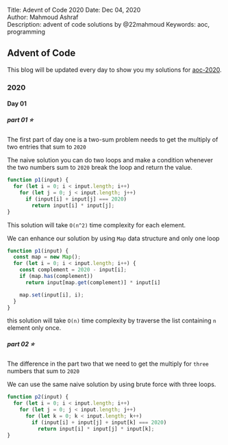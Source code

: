 Title:        Adevnt of Code 2020
Date:         Dec 04, 2020  
Author:       Mahmoud Ashraf  
Description:  advent of code solutions by @22mahmoud
Keywords:     aoc, programming

## Advent of Code

This blog will be updated every day to show you my solutions 
for [aoc-2020](https://adventofcode.com/).

### 2020

#### Day 01

##### part 01 ⭐

The first part of day one is a two-sum problem needs to get the 
multiply of two entries that sum to `2020`

The naive solution you can do two loops and make a condition whenever 
the two numbers sum to `2020` break the loop and return the value.

```javascript
function p1(input) {
  for (let i = 0; i < input.length; i++)
    for (let j = 0; j < input.length; j++)
      if (input[i] + input[j] === 2020) 
        return input[i] * input[j];
}
```

This solution will take `O(n^2)` time complexity for each element.

We can enhance our solution by using `Map` data structure and only one loop

```javascript
function p1(input) {
  const map = new Map();
  for (let i = 0; i < input.length; i++) {
    const complement = 2020 - input[i];
    if (map.has(complement))
      return input[map.get(complement)] * input[i]

    map.set(input[i], i);
  }
}
```

this solution will take `O(n)` time complexity by traverse the list containing 
`n` element only once.

##### part 02 ⭐

The difference in the part two that we need to get the multiply for 
`three` numbers that sum to `2020`

We can use the same naive solution by using brute force with three loops.

```javascript
function p2(input) {
  for (let i = 0; i < input.length; i++)
    for (let j = 0; j < input.length; j++)
      for (let k = 0; k < input.length; k++)
        if (input[i] + input[j] + input[k] === 2020)
          return input[i] * input[j] * input[k];
}
```


